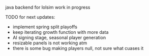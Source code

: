 java backend for lolsim work in progress

TODO for next updates:
- implement spring split playoffs
- keep iterating growth function with more data 
- AI signing stage, seasonal player generation 
- resizable panels is not working atm 
- there is some bug making players null, not sure what cuases it 